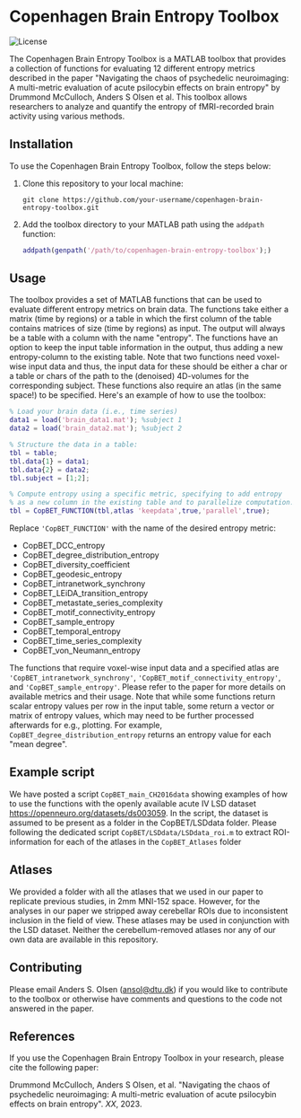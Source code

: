 # Copenhagen Brain Entropy Toolbox

![License](https://img.shields.io/badge/License-MIT-blue.svg)

The Copenhagen Brain Entropy Toolbox is a MATLAB toolbox that provides a collection of functions for evaluating 12 different entropy metrics described in the paper "Navigating the chaos of psychedelic neuroimaging: A multi-metric evaluation of acute psilocybin effects on brain entropy" by Drummond McCulloch, Anders S Olsen et al. This toolbox allows researchers to analyze and quantify the entropy of fMRI-recorded brain activity using various methods.

## Installation

To use the Copenhagen Brain Entropy Toolbox, follow the steps below:

1. Clone this repository to your local machine:

   ```shell
   git clone https://github.com/your-username/copenhagen-brain-entropy-toolbox.git
   ```

2. Add the toolbox directory to your MATLAB path using the `addpath` function:

   ```matlab
   addpath(genpath('/path/to/copenhagen-brain-entropy-toolbox');)
   ```

## Usage

The toolbox provides a set of MATLAB functions that can be used to evaluate different entropy metrics on brain data. The functions take either a matrix (time by regions) or a table in which the first column of the table contains matrices of size (time by regions) as input. The output will always be a table with a column with the name "entropy". The functions have an option to keep the input table information in the output, thus adding a new entropy-column to the existing table. 
Note that two functions need voxel-wise input data and thus, the input data for these should be either a char or a table or chars of the path to the (denoised) 4D-volumes for the corresponding subject. These functions also require an atlas (in the same space!) to be specified. Here's an example of how to use the toolbox:

```matlab
% Load your brain data (i.e., time series)
data1 = load('brain_data1.mat'); %subject 1
data2 = load('brain_data2.mat'); %subject 2

% Structure the data in a table:
tbl = table;
tbl.data{1} = data1;
tbl.data{2} = data2;
tbl.subject = [1;2];

% Compute entropy using a specific metric, specifying to add entropy
% as a new column in the existing table and to parallelize computation.
tbl = CopBET_FUNCTION(tbl,atlas 'keepdata',true,'parallel',true);

```

Replace `'CopBET_FUNCTION'` with the name of the desired entropy metric:
* CopBET_DCC_entropy
* CopBET_degree_distribution_entropy
* CopBET_diversity_coefficient
* CopBET_geodesic_entropy
* CopBET_intranetwork_synchrony
* CopBET_LEiDA_transition_entropy
* CopBET_metastate_series_complexity
* CopBET_motif_connectivity_entropy
* CopBET_sample_entropy
* CopBET_temporal_entropy
* CopBET_time_series_complexity
* CopBET_von_Neumann_entropy

The functions that require voxel-wise input data and a specified atlas are `'CopBET_intranetwork_synchrony'`, `'CopBET_motif_connectivity_entropy'`, and `'CopBET_sample_entropy'`. Please refer to the paper for more details on available metrics and their usage. Note that while some functions return scalar entropy values per row in the input table, some return a vector or matrix of entropy values, which may need to be further processed afterwards for e.g., plotting. For example, `CopBET_degree_distribution_entropy` returns an entropy value for each "mean degree". 

## Example script

We have posted a script `CopBET_main_CH2016data` showing examples of how to use the functions with the openly available acute IV LSD dataset https://openneuro.org/datasets/ds003059. In the script, the dataset is assumed to be present as a folder in the CopBET/LSDdata folder. Please following the dedicated script `CopBET/LSDdata/LSDdata_roi.m` to extract ROI-information for each of the atlases in the `CopBET_Atlases` folder

## Atlases

We provided a folder with all the atlases that we used in our paper to replicate previous studies, in 2mm MNI-152 space. However, for the analyses in our paper we stripped away cerebellar ROIs due to inconsistent inclusion in the field of view. These atlases may be used in conjunction with the LSD dataset. Neither the cerebellum-removed atlases nor any of our own data are available in this repository.

## Contributing

Please email Anders S. Olsen (ansol@dtu.dk) if you would like to contribute to the toolbox or otherwise have comments and questions to the code not answered in the paper. 

## References

If you use the Copenhagen Brain Entropy Toolbox in your research, please cite the following paper:

Drummond McCulloch, Anders S Olsen, et al. "Navigating the chaos of psychedelic neuroimaging: A multi-metric evaluation of acute psilocybin effects on brain entropy". *XX*, 2023.
